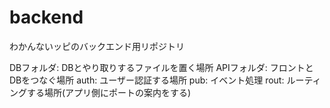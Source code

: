 # backend
わかんないッピのバックエンド用リポジトリ

DBフォルダ: DBとやり取りするファイルを置く場所
APIフォルダ: フロントとDBをつなぐ場所
auth: ユーザー認証する場所
pub: イベント処理
rout: ルーティングする場所(アプリ側にポートの案内をする)